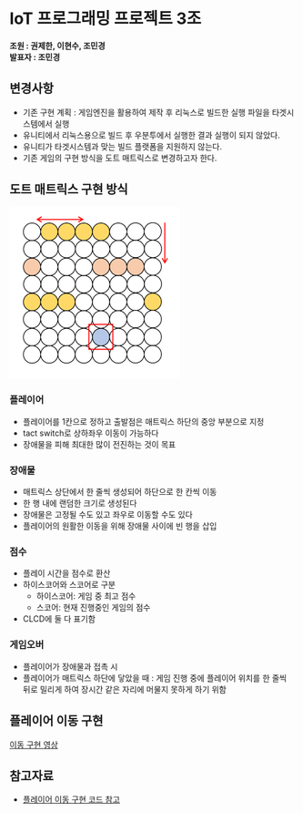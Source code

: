 # IoT 프로그래밍 프로젝트 3조

**조원 : 권제한, 이현수, 조민경**  
**발표자 : 조민경**

## 변경사항

- 기존 구현 계획 : 게임엔진을 활용하여 제작 후 리눅스로 빌드한 실행 파일을 타겟시스템에서 실행
- 유니티에서 리눅스용으로 빌드 후 우분투에서 실행한 결과 실행이 되지 않았다.
- 유니티가 타겟시스템과 맞는 빌드 플랫폼을 지원하지 않는다.
- 기존 게임의 구현 방식을 도트 매트릭스로 변경하고자 한다.

## 도트 매트릭스 구현 방식

<img src= "https://github.com/ioT-Team-Project-3/Team3-Project/blob/main/img/dot_matrix.PNG" width="300" height="300">

### 플레이어

- 플레이어를 1칸으로 정하고 출발점은 매트릭스 하단의 중앙 부분으로 지정
- tact switch로 상하좌우 이동이 가능하다
- 장애물을 피해 최대한 많이 전진하는 것이 목표

### 장애물

- 매트릭스 상단에서 한 줄씩 생성되어 하단으로 한 칸씩 이동
- 한 행 내에 랜덤한 크기로 생성된다
- 장애물은 고정될 수도 있고 좌우로 이동할 수도 있다
- 플레이어의 원활한 이동을 위해 장애물 사이에 빈 행을 삽입

### 점수

- 플레이 시간을 점수로 환산
- 하이스코어와 스코어로 구분
  - 하이스코어: 게임 중 최고 점수
  - 스코어: 현재 진행중인 게임의 점수
- CLCD에 둘 다 표기함

### 게임오버

- 플레이어가 장애물과 접촉 시
- 플레이어가 매트릭스 하단에 닿았을 때 : 게임 진행 중에 플레이어 위치를 한 줄씩 뒤로 밀리게 하여 장시간 같은 자리에 머물지 못하게 하기 위함

## 플레이어 이동 구현

[이동 구현 영상](https://www.youtube.com/watch?v=zuATJpv6ZEY)

## 참고자료

- [플레이어 이동 구현 코드 참고](https://github.com/jinwoo1225/SnakeGameWithSmart4412/tree/main/Snake)
